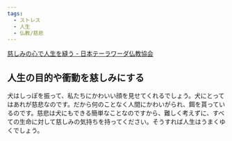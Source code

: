 ```yaml
---
tags:
  - ストレス
  - 人生
  - 仏教/慈悲
---
```

[慈しみの心で人生を縫う - 日本テーラワーダ仏教協会](https://j-theravada.com/dhamma/kougi/kougi-137/)

## 人生の目的や衝動を慈しみにする

犬はしっぽを振って、私たちにかわいい顔を見せてくれるでしょう。犬にとってはあれが慈悲なのです。だから何のことなく人間にかわいがられ、餌を貰っているのです。慈悲は犬にもできる簡単なことなのですから、難しく考えずに、すべての生命に対して慈しみの気持ちを持ってください。そうすれば人生はうまくゆくでしょう。

